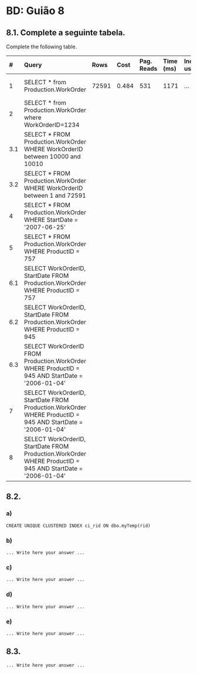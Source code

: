 # BD: Guião 8


## ​8.1. Complete a seguinte tabela.
Complete the following table.

| #    | Query                                                                                                      | Rows  | Cost  | Pag. Reads | Time (ms) | Index used | Index Op.            | Discussion |
| :--- | :--------------------------------------------------------------------------------------------------------- | :---- | :---- | :--------- | :-------- | :--------- | :------------------- | :--------- |
| 1    | SELECT * from Production.WorkOrder                                                                         | 72591 | 0.484 | 531        | 1171      | …          | Clustered Index Scan |            |
| 2    | SELECT * from Production.WorkOrder where WorkOrderID=1234                                                  |       |       |            |           |            |                      |            |
| 3.1  | SELECT * FROM Production.WorkOrder WHERE WorkOrderID between 10000 and 10010                               |       |       |            |           |            |                      |            |
| 3.2  | SELECT * FROM Production.WorkOrder WHERE WorkOrderID between 1 and 72591                                   |       |       |            |           |            |                      |            |
| 4    | SELECT * FROM Production.WorkOrder WHERE StartDate = '2007-06-25'                                          |       |       |            |           |            |                      |            |
| 5    | SELECT * FROM Production.WorkOrder WHERE ProductID = 757                                                   |       |       |            |           |            |                      |            |
| 6.1  | SELECT WorkOrderID, StartDate FROM Production.WorkOrder WHERE ProductID = 757                              |       |       |            |           |            |                      |            |
| 6.2  | SELECT WorkOrderID, StartDate FROM Production.WorkOrder WHERE ProductID = 945                              |       |       |            |           |            |                      |            |
| 6.3  | SELECT WorkOrderID FROM Production.WorkOrder WHERE ProductID = 945 AND StartDate = '2006-01-04'            |       |       |            |           |            |                      |            |
| 7    | SELECT WorkOrderID, StartDate FROM Production.WorkOrder WHERE ProductID = 945 AND StartDate = '2006-01-04' |       |       |            |           |            |                      |            |
| 8    | SELECT WorkOrderID, StartDate FROM Production.WorkOrder WHERE ProductID = 945 AND StartDate = '2006-01-04' |       |       |            |           |            |                      |            |

## ​8.2.

### a)

```
CREATE UNIQUE CLUSTERED INDEX ci_rid ON dbo.myTemp(rid)
```

### b)

```
... Write here your answer ...
```

### c)

```
... Write here your answer ...
```

### d)

```
... Write here your answer ...
```

### e)

```
... Write here your answer ...
```

## ​8.3.

```
... Write here your answer ...
```
